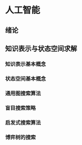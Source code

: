# 人工智能

## 绪论

## 知识表示与状态空间求解

### 知识表示基本概念

### 状态空间基本概念

### 通用图搜索算法

### 盲目搜索策略

### 启发式搜索算法

### 博弈树的搜索
